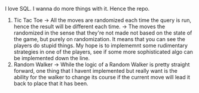 I love SQL. I wanna do more things with it. Hence the repo. 

1. Tic Tac Toe
   -> All the moves are randomized each time the query is run, hence the result will be different each time.
   -> The moves the randomized in the sense that they're not made not based on the state of the game, but purely on randomization. It means that you can       see the players do stupid things. My hope is to implememnt some rudimentary strategies in one of the players, see if some more sophisticated algo        can be implemented down the line.
2. Random Walker
   -> While the logic of a Random Walker is pretty straight forward, one thing that I havent implemented but really want is the ability for the walker         to change its course if the current move will lead it back to place that it has been.   
